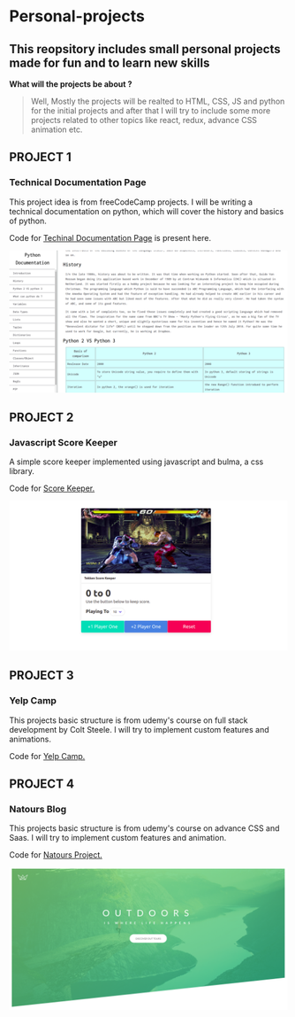 # Personal-projects
## This reopsitory includes small personal projects made for fun and to learn new skills

**What will the projects be about ?**
>Well, Mostly the projects will be realted to HTML, CSS, JS and python for the initial projects and after that I will try to include some more projects related to other topics like react, redux, advance CSS animation etc.  

## PROJECT 1
### Technical Documentation Page 
This project idea is from freeCodeCamp projects. I will be  writing a technical documentation on python, which will cover the history and basics of python. 

Code for [Techinal Documentation Page](https://github.com/dhruvsharma1999/personal-projects/tree/master/technicalDocumentation) is present here.

![](Images/pydoc.png)

## PROJECT 2
### Javascript Score Keeper
A simple score keeper implemented using javascript and bulma, a css library.

Code for [Score Keeper.](https://github.com/dhruvsharma1999/personal-projects/tree/master/scoreChecker)

![](Images/tekss.png)

## PROJECT 3
### Yelp Camp
This projects basic structure is from udemy's course on full stack development by Colt Steele. I will try to implement custom features and animations.

Code for [Yelp Camp.](https://github.com/dhruvsharma1999/personal-projects/tree/master/yelpcamp)
## PROJECT 4
### Natours Blog 
This projects basic structure is from udemy's course on advance CSS and Saas. I will try to implement custom features and animation.

Code for [Natours Project.](https://github.com/dhruvsharma1999/personal-projects/tree/master/natoursProject)

![](Images/samplenat.png)